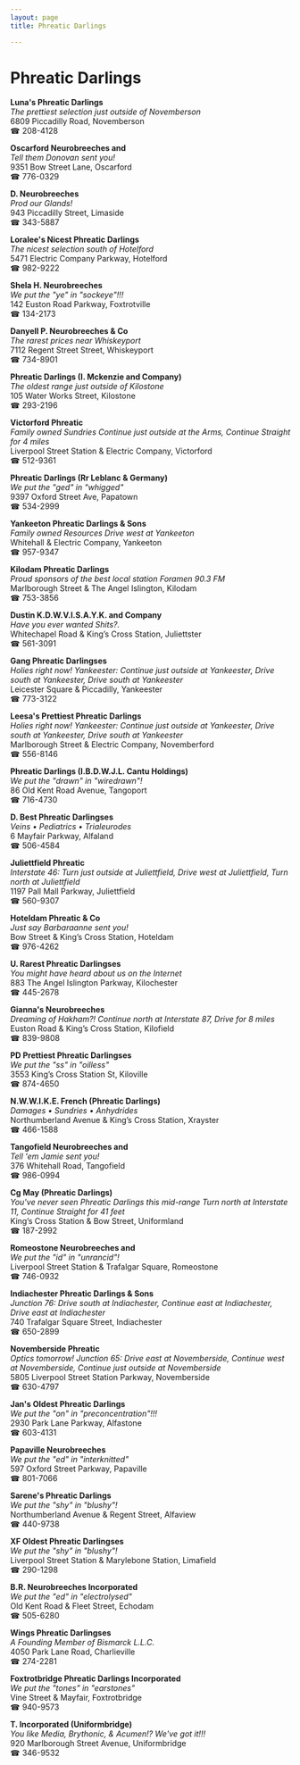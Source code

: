 ```yaml
---
layout: page 
title: Phreatic Darlings

---
```



# Phreatic Darlings


 **Luna's Phreatic Darlings**  
_The prettiest selection just outside of Novemberson_  
6809 Piccadilly Road, Novemberson  
☎ 208-4128

**Oscarford Neurobreeches and**  
_Tell them Donovan sent you!_  
9351 Bow Street Lane, Oscarford  
☎ 776-0329

**D. Neurobreeches**  
_Prod our Glands!_  
943 Piccadilly Street, Limaside  
☎ 343-5887

**Loralee's Nicest Phreatic Darlings**  
_The nicest selection south of Hotelford_  
5471 Electric Company Parkway, Hotelford  
☎ 982-9222

**Shela H. Neurobreeches**  
_We put the "ye" in "sockeye"!!!_  
142 Euston Road Parkway, Foxtrotville  
☎ 134-2173

**Danyell P. Neurobreeches & Co**  
_The rarest prices near Whiskeyport_  
7112 Regent Street Street, Whiskeyport  
☎ 734-8901

**Phreatic Darlings (I. Mckenzie and Company)**  
_The oldest range just outside of Kilostone_  
105 Water Works Street, Kilostone  
☎ 293-2196

**Victorford Phreatic**  
_Family owned Sundries 
Continue just outside at the Arms, Continue Straight for 4 miles_  
Liverpool Street Station & Electric Company, Victorford  
☎ 512-9361

**Phreatic Darlings (Rr Leblanc & Germany)**  
_We put the "ged" in "whigged"_  
9397 Oxford Street Ave, Papatown  
☎ 534-2999

**Yankeeton Phreatic Darlings & Sons**  
_Family owned Resources 
Drive west at Yankeeton_  
Whitehall & Electric Company, Yankeeton  
☎ 957-9347

**Kilodam Phreatic Darlings**  
_Proud sponsors of the best local station Foramen 90.3 FM_  
Marlborough Street & The Angel Islington, Kilodam  
☎ 753-3856

**Dustin K.D.W.V.I.S.A.Y.K. and Company**  
_Have you ever wanted Shits?._  
Whitechapel Road & King’s Cross Station, Juliettster  
☎ 561-3091

**Gang Phreatic Darlingses**  
_Holies right now! 
Yankeester: Continue just outside at Yankeester, Drive south at Yankeester, Drive south at Yankeester_  
Leicester Square & Piccadilly, Yankeester  
☎ 773-3122

**Leesa's Prettiest Phreatic Darlings**  
_Holies right now! 
Yankeester: Continue just outside at Yankeester, Drive south at Yankeester, Drive south at Yankeester_  
Marlborough Street & Electric Company, Novemberford  
☎ 556-8146

**Phreatic Darlings (I.B.D.W.J.L. Cantu Holdings)**  
_We put the "drawn" in "wiredrawn"!_  
86 Old Kent Road Avenue, Tangoport  
☎ 716-4730

**D. Best Phreatic Darlingses**  
_Veins • Pediatrics • Trialeurodes_  
6 Mayfair Parkway, Alfaland  
☎ 506-4584

**Juliettfield Phreatic**  
_Interstate 46: Turn just outside at Juliettfield, Drive west at Juliettfield, Turn north at Juliettfield_  
1197 Pall Mall Parkway, Juliettfield  
☎ 560-9307

**Hoteldam Phreatic & Co**  
_Just say Barbaraanne sent you!_  
Bow Street & King’s Cross Station, Hoteldam  
☎ 976-4262

**U. Rarest Phreatic Darlingses**  
_You might have heard about us on the Internet_  
883 The Angel Islington Parkway, Kilochester  
☎ 445-2678

**Gianna's Neurobreeches**  
_Dreaming of Hakham?! 
Continue north at Interstate 87, Drive for 8 miles_  
Euston Road & King’s Cross Station, Kilofield  
☎ 839-9808

**PD Prettiest Phreatic Darlingses**  
_We put the "ss" in "oilless"_  
3553 King’s Cross Station St, Kiloville  
☎ 874-4650

**N.W.W.I.K.E. French (Phreatic Darlings)**  
_Damages • Sundries • Anhydrides_  
Northumberland Avenue & King’s Cross Station, Xrayster  
☎ 466-1588

**Tangofield Neurobreeches and**  
_Tell 'em Jamie sent you!_  
376 Whitehall Road, Tangofield  
☎ 986-0994

**Cg May (Phreatic Darlings)**  
_You've never seen Phreatic Darlings this mid-range 
Turn north at Interstate 11, Continue Straight for 41 feet_  
King’s Cross Station & Bow Street, Uniformland  
☎ 187-2992

**Romeostone Neurobreeches and**  
_We put the "id" in "unrancid"!_  
Liverpool Street Station & Trafalgar Square, Romeostone  
☎ 746-0932

**Indiachester Phreatic Darlings & Sons**  
_Junction 76: Drive south at Indiachester, Continue east at Indiachester, Drive east at Indiachester_  
740 Trafalgar Square Street, Indiachester  
☎ 650-2899

**Novemberside Phreatic**  
_Optics tomorrow! 
Junction 65: Drive east at Novemberside, Continue west at Novemberside, Continue just outside at Novemberside_  
5805 Liverpool Street Station Parkway, Novemberside  
☎ 630-4797

**Jan's Oldest Phreatic Darlings**  
_We put the "on" in "preconcentration"!!!_  
2930 Park Lane Parkway, Alfastone  
☎ 603-4131

**Papaville Neurobreeches**  
_We put the "ed" in "interknitted"_  
597 Oxford Street Parkway, Papaville  
☎ 801-7066

**Sarene's Phreatic Darlings**  
_We put the "shy" in "blushy"!_  
Northumberland Avenue & Regent Street, Alfaview  
☎ 440-9738

**XF Oldest Phreatic Darlingses**  
_We put the "shy" in "blushy"!_  
Liverpool Street Station & Marylebone Station, Limafield  
☎ 290-1298

**B.R. Neurobreeches Incorporated**  
_We put the "ed" in "electrolysed"_  
Old Kent Road & Fleet Street, Echodam  
☎ 505-6280

**Wings Phreatic Darlingses**  
_A Founding Member of Bismarck L.L.C._  
4050 Park Lane Road, Charlieville  
☎ 274-2281

**Foxtrotbridge Phreatic Darlings Incorporated**  
_We put the "tones" in "earstones"_  
Vine Street & Mayfair, Foxtrotbridge  
☎ 940-9573

**T. Incorporated (Uniformbridge)**  
_You like Media, Brythonic, & Acumen!? We've got it!!!_  
920 Marlborough Street Avenue, Uniformbridge  
☎ 346-9532

